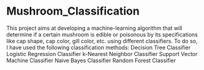 # Mushroom_Classification
This project aims at developing a machine-learning algorithm that will determine if a certain mushroom is edible or poisonous by its specifications like cap shape, cap color, gill color, etc. using different classifiers.
To do so, I have used the following classification methods:
Decision Tree Classifier
Logistic Regression Classifier
k-Nearest Neighbor Classifier
Support Vector Machine Classifier
Naive Bayes Classifier
Random Forest Classifier
